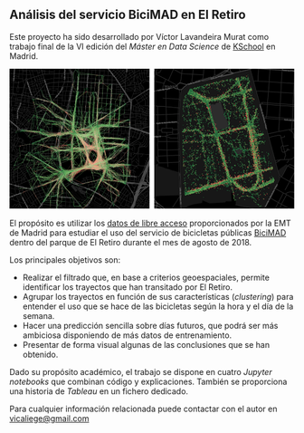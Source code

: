 ## Análisis del servicio BiciMAD en El Retiro

Este proyecto ha sido desarrollado por Víctor Lavandeira Murat como trabajo final de la VI edición del *Máster en Data Science* de [KSchool](https://kschool.com/) en Madrid.

![mi-banner](img/readme-banner.png)

El propósito es utilizar los [datos de libre acceso](http://opendata.emtmadrid.es/Datos-estaticos/Datos-generales-\(1\)) proporcionados por la EMT de Madrid para estudiar el uso del servicio de bicicletas públicas [BiciMAD](https://www.bicimad.com/) dentro del parque de El Retiro durante el mes de agosto de 2018.

Los principales objetivos son:
- Realizar el filtrado que, en base a criterios geoespaciales, permite identificar los trayectos que han transitado por El Retiro.
- Agrupar los trayectos en función de sus características (*clustering*) para entender el uso que se hace de las bicicletas según la hora y el día de la semana.
- Hacer una predicción sencilla sobre días futuros, que podrá ser más ambiciosa disponiendo de más datos de entrenamiento.
- Presentar de forma visual algunas de las conclusiones que se han obtenido.

Dado su propósito académico, el trabajo se dispone en cuatro *Jupyter notebooks* que combinan código y explicaciones. También se proporciona una historia de *Tableau* en un fichero dedicado.

Para cualquier información relacionada puede contactar con el autor en vicaliege@gmail.com
